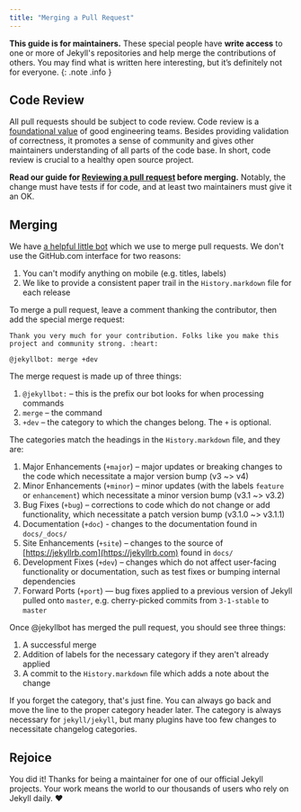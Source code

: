 ```yaml
---
title: "Merging a Pull Request"
---
```


**This guide is for maintainers.** These special people have **write access** to one or more of Jekyll's repositories and help merge the contributions of others. You may find what is written here interesting, but it’s definitely not for everyone.
{: .note .info }

## Code Review

All pull requests should be subject to code review. Code review is a [foundational value](https://blog.fullstory.com/what-we-learned-from-google-code-reviews-arent-just-for-catching-bugs-b125a13aa292) of good engineering teams. Besides providing validation of correctness, it promotes a sense of community and gives other maintainers understanding of all parts of the code base. In short, code review is crucial to a healthy open source project.

**Read our guide for [Reviewing a pull request](../reviewing-a-pull-request) before merging.** Notably, the change must have tests if for code, and at least two maintainers must give it an OK.

## Merging

We have [a helpful little bot](https://github.com/jekyllbot) which we use to merge pull requests. We don't use the GitHub.com interface for two reasons:

1. You can't modify anything on mobile (e.g. titles, labels)
2. We like to provide a consistent paper trail in the `History.markdown` file for each release

To merge a pull request, leave a comment thanking the contributor, then add the special merge request:

```text
Thank you very much for your contribution. Folks like you make this project and community strong. :heart:

@jekyllbot: merge +dev
```

The merge request is made up of three things:

1. `@jekyllbot:` – this is the prefix our bot looks for when processing commands
2. `merge` – the command
3. `+dev` – the category to which the changes belong. The `+` is optional.

The categories match the headings in the `History.markdown` file, and they are:

1. Major Enhancements (`+major`) – major updates or breaking changes to the code which necessitate a major version bump (v3 ~> v4)
2. Minor Enhancements (`+minor`) – minor updates (with the labels `feature` or `enhancement`) which necessitate a minor version bump (v3.1 ~> v3.2)
3. Bug Fixes (`+bug`) – corrections to code which do not change or add functionality, which necessitate a patch version bump (v3.1.0 ~> v3.1.1)
4. Documentation (`+doc`) - changes to the documentation found in `docs/_docs/`
5. Site Enhancements (`+site`) – changes to the source of [https://jekyllrb.com](https://jekyllrb.com) found in `docs/`
6. Development Fixes (`+dev`) – changes which do not affect user-facing functionality or documentation, such as test fixes or bumping internal dependencies
7. Forward Ports (`+port`) — bug fixes applied to a previous version of Jekyll pulled onto `master`, e.g. cherry-picked commits from `3-1-stable` to `master`

Once @jekyllbot has merged the pull request, you should see three things:

1. A successful merge
2. Addition of labels for the necessary category if they aren't already applied
3. A commit to the `History.markdown` file which adds a note about the change

If you forget the category, that's just fine. You can always go back and move the line to the proper category header later. The category is always necessary for `jekyll/jekyll`, but many plugins have too few changes to necessitate changelog categories.

## Rejoice

You did it! Thanks for being a maintainer for one of our official Jekyll projects. Your work means the world to our thousands of users who rely on Jekyll daily. :heart:
